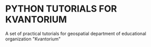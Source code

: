 # PYTHON TUTORIALS FOR KVANTORIUM
A set of practical tutorials for geospatial department of educational organization "Kvantorium"

